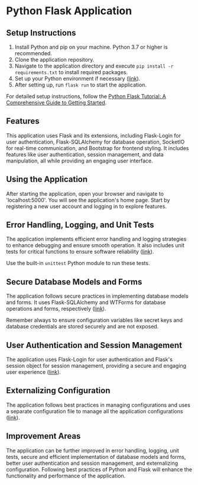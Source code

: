 # Python Flask Application

## Setup Instructions

1. Install Python and pip on your machine. Python 3.7 or higher is recommended.
2. Clone the application repository.
3. Navigate to the application directory and execute `pip install -r requirements.txt` to install required packages.
4. Set up your Python environment if necessary ([link](https://www.python.org/ "Python web development framework: A beginner’s guide to setting up a full-blown Flask application step by step.")).
5. After setting up, run `flask run` to start the application.

For detailed setup instructions, follow the [Python Flask Tutorial: A Comprehensive Guide to Getting Started](https://www.python.org/ "Python Flask Tutorial: A Comprehensive Guide to Getting Started").

## Features

This application uses Flask and its extensions, including Flask-Login for user authentication, Flask-SQLAlchemy for database operation, SocketIO for real-time communication, and Bootstrap for frontend styling. It includes features like user authentication, session management, and data manipulation, all while providing an engaging user interface.

## Using the Application

After starting the application, open your browser and navigate to 'localhost:5000'. You will see the application's home page. Start by registering a new user account and logging in to explore features.

## Error Handling, Logging, and Unit Tests

The application implements efficient error handling and logging strategies to enhance debugging and ensure smooth operation. It also includes unit tests for critical functions to ensure software reliability ([link](https://www.python.org/ "Flask Web Development with Python Tutorial — Error handling and logging")). 

Use the built-in `unittest` Python module to run these tests.

## Secure Database Models and Forms

The application follows secure practices in implementing database models and forms. It uses Flask-SQLAlchemy and WTForms for database operations and forms, respectively ([link](https://www.python.org/ "FLask SQLAlchemy Tutorial")). 

Remember always to ensure configuration variables like secret keys and database credentials are stored securely and are not exposed.

## User Authentication and Session Management

The application uses Flask-Login for user authentication and Flask's session object for session management, providing a secure and engaging user experience ([link](https://www.python.org/ "Flask-Login for User Authentication")). 

## Externalizing Configuration

The application follows best practices in managing configurations and uses a separate configuration file to manage all the application configurations ([link](https://www.python.org/ "The Flask 12-factor application configuration guide")). 

## Improvement Areas

The application can be further improved in error handling, logging, unit tests, secure and efficient implementation of database models and forms, better user authentication and session management, and externalizing configuration. Following best practices of Python and Flask will enhance the functionality and performance of the application.